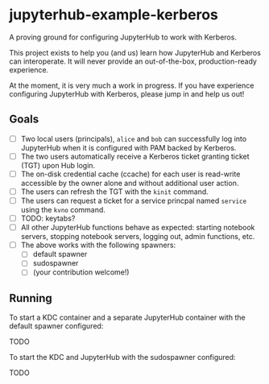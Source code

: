 # jupyterhub-example-kerberos

A proving ground for configuring JupyterHub to work with Kerberos.

This project exists to help you (and us) learn how JupyterHub and Kerberos can interoperate. It will never provide an out-of-the-box, production-ready experience.

At the moment, it is very much a work in progress. If you have experience configuring JupyterHub with Kerberos, please jump in and help us out!

## Goals

* [ ] Two local users (principals), `alice` and `bob` can successfully log into JupyterHub when it is configured with PAM backed by Kerberos.
* [ ] The two users automatically receive a Kerberos ticket granting ticket (TGT) upon Hub login.
* [ ] The on-disk credential cache (ccache) for each user is read-write accessible by the owner alone and without additional user action.
* [ ] The users can refresh the TGT with the `kinit` command.
* [ ] The users can request a ticket for a service princpal named `service` using the `kvno` command.
* [ ] TODO: keytabs?
* [ ] All other JupyterHub functions behave as expected: starting notebook servers, stopping notebook servers, logging out, admin functions, etc.
* [ ] The above works with the following spawners:
    * [ ] default spawner
    * [ ] sudospawner
    * [ ] (your contribution welcome!)

## Running

To start a KDC container and a separate JupyterHub container with the default spawner configured:

TODO

To start the KDC and JupyterHub with the sudospawner configured:

TODO
